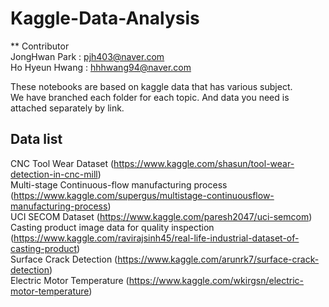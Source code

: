 # Kaggle-Data-Analysis   

** Contributor   
JongHwan Park : pjh403@naver.com   
Ho Hyeun Hwang : hhhwang94@naver.com   

These notebooks are based on kaggle data that has various subject.    
We have branched each folder for each topic. And data you need is attached separately by link.   

## Data list

CNC Tool Wear Dataset (https://www.kaggle.com/shasun/tool-wear-detection-in-cnc-mill)   
Multi-stage Continuous-flow manufacturing process (https://www.kaggle.com/supergus/multistage-continuousflow-manufacturing-process)   
UCI SECOM Dataset (https://www.kaggle.com/paresh2047/uci-semcom)   
Casting product image data for quality inspection (https://www.kaggle.com/ravirajsinh45/real-life-industrial-dataset-of-casting-product)   
Surface Crack Detection (https://www.kaggle.com/arunrk7/surface-crack-detection)   
Electric Motor Temperature (https://www.kaggle.com/wkirgsn/electric-motor-temperature)   
